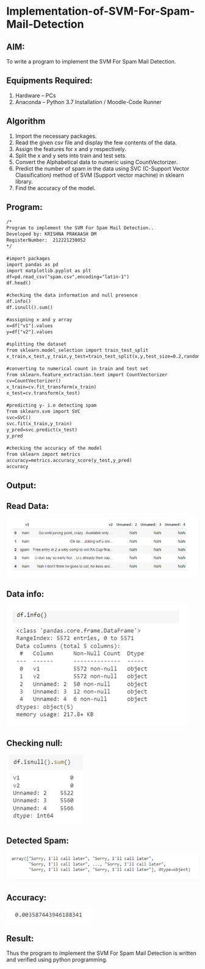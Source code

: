 # Implementation-of-SVM-For-Spam-Mail-Detection

## AIM:
To write a program to implement the SVM For Spam Mail Detection.

## Equipments Required:
1. Hardware – PCs
2. Anaconda – Python 3.7 Installation / Moodle-Code Runner

## Algorithm
1. Import the necessary packages.
2. Read the given csv file and display the few contents of the data.
3. Assign the features for x and y respectively.
4. Split the x and y sets into train and test sets.
5. Convert the Alphabetical data to numeric using CountVectorizer.
6. Predict the number of spam in the data using SVC (C-Support Vector Classification) method of SVM (Support vector machine) in sklearn library.
7. Find the accuracy of the model.

## Program:
```
/*
Program to implement the SVM For Spam Mail Detection..
Developed by: KRISHNA PRAKAASH DM
RegisterNumber:  212221230052
*/

#import packages
import pandas as pd
import matplotlib.pyplot as plt
df=pd.read_csv("spam.csv",encoding="latin-1")
df.head()

#checking the data information and null presence
df.info()
df.isnull().sum()

#assigning x and y array
x=df["v1"].values
y=df["v2"].values

#splitting the dataset
from sklearn.model_selection import train_test_split
x_train,x_test,y_train,y_test=train_test_split(x,y,test_size=0.2,random_state=0)

#converting to numerical count in train and test set
from sklearn.feature_extraction.text import CountVectorizer
cv=CountVectorizer()
x_train=cv.fit_transform(x_train)
x_test=cv.transform(x_test)

#predicting y- i.e detecting spam
from sklearn.svm import SVC
svc=SVC()
svc.fit(x_train,y_train)
y_pred=svc.predict(x_test)
y_pred

#checking the accuracy of the model
from sklearn import metrics
accuracy=metrics.accuracy_score(y_test,y_pred)
accuracy
```

## Output:
## Read Data:
![OUTPUT1](Capture-1.PNG)
## Data info:
![OUTPUT2](Capture-2.PNG)
## Checking null:
![OUTPUT3](Capture-3.PNG)
## Detected Spam:
![OUTPUT4](Capture-4.PNG)
## Accuracy:
![OUTPUT5](Capture-5.PNG)

## Result:
Thus the program to implement the SVM For Spam Mail Detection is written and verified using python programming.

